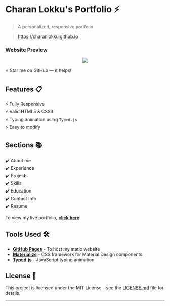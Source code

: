 # Charan Lokku's Portfolio ⚡️ 
> A personalized, responsive portfolio 

> https://charanlokku.github.io


### Website Preview
<p align="center"> 
  <kbd>
    <a href="https://charanlokku.github.io" target="_blank"><img src="examples/preview.gif">
  </a>
  </kbd>
</p>

:star: Star me on GitHub — it helps!

## Features 📋
⚡️ Fully Responsive\
⚡️ Valid HTML5 & CSS3\
⚡️ Typing animation using `Typed.js`\
⚡️ Easy to modify

## Sections 📚
✔️ About me\
✔️ Experience\
✔️ Projects \
✔️ Skills \
✔️ Education\
✔️ Contact Info\
✔️ Resume

To view my live portfolio, **[click here](https://charanlokku.github.io/)**

## Tools Used 🛠️
* [<b>GitHub Pages</b>](https://create-react-app.dev/docs/deployment/#github-pages) - To host my static website
* [<b>Materialize</b>](https://materializecss.com/) - CSS framework for Material Design components
* [<b>Typed.js</b>](https://mattboldt.com/demos/typed-js/) - JavaScript typing animation

## License 📄
This project is licensed under the MIT License - see the [LICENSE.md](./LICENSE) file for details.

---
